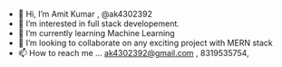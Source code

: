 - 👋 Hi, I’m Amit Kumar , @ak4302392
- 👀 I’m interested in full stack developement.
- 🌱 I’m currently learning Machine Learning
- 💞️ I’m looking to collaborate on any exciting project with MERN stack
- 📫 How to reach me ... ak4302392@gmail.com , 8319535754, 

<!---
ak4302392/ak4302392 is a ✨ special ✨ repository because its `README.md` (this file) appears on your GitHub profile.
You can click the Preview link to take a look at your changes.
--->
